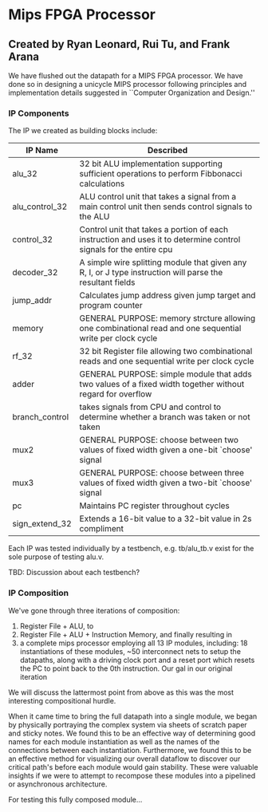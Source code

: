 # Mips FPGA Processor
## Created by Ryan Leonard, Rui Tu, and Frank Arana

We have flushed out the datapath for a MIPS FPGA processor. We have done so in designing a unicycle MIPS processor following principles and implementation details suggested in ``Computer Organization and Design.''

### IP Components

The IP we created as building blocks include:

|IP Name        | Described |
|---------------|-----------|
|alu_32         | 32 bit ALU implementation supporting sufficient operations to perform Fibbonacci calculations |
|alu_control_32 | ALU control unit that takes a signal from a main control unit then sends control signals to the ALU |
|control_32     | Control unit that takes a portion of each instruction and uses it to determine control signals for the entire cpu |
|decoder_32     | A simple wire splitting module that given any R, I, or J type instruction will parse the resultant fields |
|jump_addr      | Calculates jump address given jump target and program counter |
|memory	        | GENERAL PURPOSE: memory strcture allowing one combinational read and one sequential write per clock cycle | 
|rf_32	        | 32 bit Register file allowing two combinational reads and one sequential write per clock cycle | 
|adder          | GENERAL PURPOSE: simple module that adds two values of a fixed width together without regard for overflow |
|branch_control | takes signals from CPU and control to determine whether a branch was taken or not taken |
|mux2           | GENERAL PURPOSE: choose between two values of fixed width given a one-bit `choose' signal |
|mux3	          | GENERAL PURPOSE: choose between three values of fixed width given a two-bit `choose' signal |
|pc	            | Maintains PC register throughout cycles |
|sign_extend_32	| Extends a 16-bit value to a 32-bit value in 2s compliment |

Each IP was tested individually by a testbench, e.g. tb/alu_tb.v exist for the sole purpose of testing alu.v.

TBD: Discussion about each testbench?

### IP Composition

We've gone through three iterations of composition:

1. Register File + ALU, to
2. Register File + ALU + Instruction Memory, and finally resulting in
3. a complete mips processor employing all 13 IP modules, including: 18 instantiations of these modules, ~50 interconnect nets to setup the datapaths, along with a driving clock port and a reset port which resets the PC to point back to the 0th instruction.
Our gal in our original iteration

We will discuss the lattermost point from above as this was the most interesting compositional hurdle.

When it came time to bring the full datapath into a single module, we began by physically portraying the complex system via sheets of scratch paper and sticky notes. We found this to be an effective way of determining good names for each module instantiation as well as the names of the connections between each instantiation. Furthermore, we found this to be an effective method for visualizing our overall dataflow to discover our critical path's before each module would gain stability. These were valuable insights if we were to attempt to recompose these modules into a pipelined or asynchronous architecture.

For testing this fully composed module...
